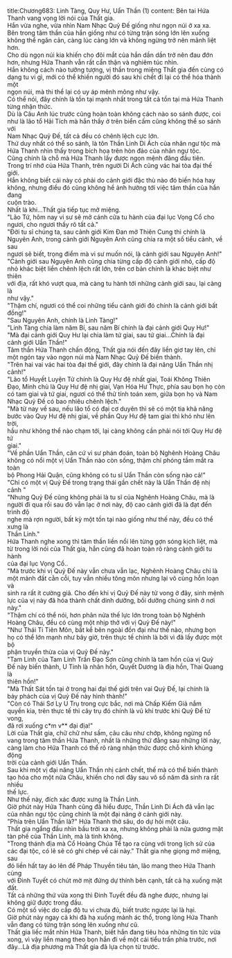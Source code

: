 title:Chương683: Linh Tàng, Quy Hư, Uẩn Thần (1)
content:
Bên tai Hứa Thanh vang vọng lời nói của Thất gia.<br>Hắn vừa nghe, vừa nhìn Nam Nhạc Quỷ Đế giống như ngọn núi ở xa xa.<br>Bên trong tâm thần của hắn giống như có từng trận sóng lớn lên xuống<br>không thể ngăn cản, càng lúc càng lớn và không ngừng trở nên mãnh liệt hơn.<br>Cho dù ngọn núi kia khiến cho đôi mắt của hắn dần dần trở nên đau đớn<br>hơn, nhưng Hứa Thanh vẫn rất cẩn thận và nghiêm túc nhìn.<br>Hắn không cách nào tưởng tượng, vị thần trong miệng Thất gia đến cùng có<br>dạng tu vi gì, mới có thể khiến người đó sau khi chết đi lại có thể hóa thành một<br>ngọn núi, mà thi thể lại có uy áp mênh mông như vậy.<br>Có thể nói, đây chính là tồn tại mạnh nhất trong tất cả tồn tại mà Hứa Thanh<br>từng nhận thức.<br>Dù là Câu Anh lúc trước cũng hoàn toàn không cách nào so sánh được, coi<br>như là lão tổ Hải Tích mà hắn thấy ở trên biển cấm cũng không thể so sánh với<br>Nam Nhạc Quỷ Đế, tất cả đều có chênh lệch cực lớn.<br>Thứ duy nhất có thể so sánh, là tôn Thần Linh Di Ách của nhân ngư tộc mà<br>Hứa Thanh nhìn thấy trong bích họa trên hòn đảo của nhân ngư tộc.<br>Cũng chính là chỗ mà Hứa Thanh lấy được ngọn mệnh đăng đầu tiên.<br>Trong trí nhớ của Hứa Thanh, trên người Di Ách cũng vác hai tòa đại thế<br>giới.<br>Hắn không biết cái này có phải do cảnh giới đặc thù nào đó biến hóa hay<br>không, nhưng điều đó cũng không hề ảnh hưởng tới việc tâm thần của hắn đang<br>cuộn trào.<br>Nhất là khi…Thất gia tiếp tục mở miệng.<br>"Lão Tứ, hôm nay vi sư sẽ mở cánh cửa tu hành của đại lục Vọng Cổ cho<br>ngươi, cho ngươi thấy rõ tất cả."<br>"Đời tu sĩ chúng ta, sau cảnh giới Kim Đan mở Thiên Cung thì chính là<br>Nguyên Anh, trong cảnh giới Nguyên Anh cũng chia ra một số tiểu cảnh, về sau<br>ngươi sẽ biết, trọng điểm mà vi sư muốn nói, là cảnh giới sau Nguyên Anh!"<br>"Cảnh giới sau Nguyên Anh cũng chia từng cấp độ cảnh giới nhỏ, cấp độ<br>nhỏ khác biệt liền chênh lệch rất lớn, trên cơ bản chính là khác biệt như thiên<br>với địa, rất khó vượt qua, mà càng tu hành tới những cảnh giới sau, lại càng là<br>như vậy."<br>"Thậm chí, ngươi có thể coi những tiểu cảnh giới đó chính là cảnh giới bất<br>đồng!"<br>"Sau Nguyên Anh, chính là Linh Tàng!"<br>"Linh Tàng chia làm năm Bí, sau năm Bí chính là đại cảnh giới Quy Hư!"<br>"Mà đại cảnh giới Quy Hư lại chia làm tứ giai, sau tứ giai…Chính là đại<br>cảnh giới Uẩn Thần!"<br>Tâm thần Hứa Thanh chấn động, Thất gia nói đến đây liền giơ tay lên, chỉ<br>một ngón tay vào ngọn núi mà Nam Nhạc Quỷ Đế biến thành.<br>"Trên hai vai vác hai tòa đại thế giới, đây chính là đại năng Uẩn Thần nhị<br>cảnh!"<br>"Lão tổ Huyết Luyện Tử chính là Quy Hư đệ nhất giai, Toái Không Thiên<br>Đạo, Minh chủ là Quy Hư đệ nhị giai, Vạn Hóa Hư Thực, phía sau bọn họ còn<br>có tam giai và tứ giai, ngươi có thể thử tính toán xem, giữa bọn họ và Nam<br>Nhạc Quỷ Đế có bao nhiêu chênh lệch."<br>"Mà từ nay về sau, nếu lão tổ có đại cơ duyên thì sẽ có một tia khả năng<br>bước vào Quy Hư đệ nhị giai, về phần Quy Hư đệ tam giai thì khó như lên trời,<br>hầu như không thể nào chạm tới, lại càng không cần phải nói tới Quy Hư đệ tứ<br>giai."<br>"Về phần Uẩn Thần, căn cứ vi sư phán đoán, toàn bộ Nghênh Hoàng Châu<br>không có nổi một vị Uẩn Thần nào còn sống, thậm chí phóng tầm mắt ra toàn<br>bộ Phong Hải Quận, cũng không có tu sĩ Uẩn Thần còn sống nào cả!"<br>"Chỉ có một vị Quỷ Đế trong trạng thái gần chết này là Uẩn Thần đệ nhị<br>cảnh "<br>"Nhưng Quỷ Đế cũng không phải là tu sĩ của Nghênh Hoàng Châu, mà là<br>người đi qua rồi sau đó vẫn lạc ở nơi này, độ cao cảnh giới đã là đạt đến trình độ<br>nghe mà rợn người, bất kỳ một tồn tại nào giống như thế này, đều có thể xưng là<br>Thần Linh."<br>Hứa Thanh nghe xong thì tâm thần liền nổi lên từng gợn sóng kịch liệt, mà<br>từ trong lời nói của Thất gia, hắn cũng đã hoàn toàn rõ ràng cảnh giới tu hành<br>của đại lục Vọng Cổ..<br>"Mà trước khi vị Quỷ Đế này vẫn chưa vẫn lạc, Nghênh Hoàng Châu chỉ là<br>một mảnh đất cằn cỗi, tuy vẫn nhiều tông môn nhưng lại vô cùng hỗn loạn và<br>sinh ra rất ít cường giả. Cho đến khi vị Quỷ Đế này tử vong ở đây, sinh mệnh<br>lực của vị này đã hóa thành chất dinh dưỡng, bồi dưỡng chúng sinh ở nơi này."<br>"Thậm chí có thể nói, hơn phân nửa thế lực lớn trong toàn bộ Nghênh<br>Hoàng Châu, đều có cùng một nhịp thở với vị Quỷ Đế này!"<br>"Như Thái Ti Tiên Môn, bất kể bên ngoài đồn đại như thế nào, nhưng bọn<br>họ có thể lớn mạnh như bây giờ, trên thực tế chính là bởi vì đã lấy được một bộ<br>phận truyền thừa của vị Quỷ Đế này."<br>"Tam Linh của Tam Linh Trấn Đạo Sơn cũng chính là tam hồn của vị Quỷ<br>Đế này biến thành, U Tinh là nhân hồn, Quyết Dương là địa hồn, Thai Quang là<br>thiên hồn!"<br>"Mà Thất Sát tồn tại ở trong hai đại thế giới trên vai Quỷ Đế, lại chính là<br>bảy phách của vị Quỷ Đế này hình thành!"<br>"Còn có Thái Sơ Ly U Trụ trong cực bắc, nơi mà Chấp Kiếm Giả nắm<br>quyền kia, trên thực tế thì cây trụ đó chính là vũ khí trước khi Quỷ Đế tử vong,<br>đã rơi xuống c*m v** đại địa!"<br>Lời của Thất gia, chữ chữ như sấm, câu câu như chớp, không ngừng nổ<br>vang trong tâm thần Hứa Thanh, nhất là những thứ đằng sau những lời này,<br>càng làm cho Hứa Thanh có thể rõ ràng nhận thức được chỗ kinh khủng động<br>trời của cảnh giới Uẩn Thần.<br>Sau khi một vị đại năng Uẩn Thần nhị cảnh chết, thế mà có thể biến thành<br>tạo hóa cho một nửa Châu, khiến cho nơi đây sau vô số năm đã sinh ra rất nhiều<br>thế lực.<br>Như thế này, đích xác được xưng là Thần Linh.<br>Giờ phút này Hứa Thanh cũng đã hiểu được, Thần Linh Di Ách đã vẫn lạc<br>của nhân ngư tộc cũng chính là một đại năng ở cảnh giới này.<br>"Phía trên Uẩn Thần là?" Hứa Thanh thở sâu, do dự hỏi một câu.<br>Thất gia ngẩng đầu nhìn bầu trời xa xa, nhưng không phải là nửa gương mặt<br>tàn phế của Thần Linh, mà là tinh không.<br>"Trong thánh địa mà Cổ Hoàng Chúa Tể tạo ra cùng với trong lịch sử của<br>các đại tộc, có lẽ sẽ có ghi chép về cái này." Thất gia nhẹ giọng mở miệng, sau<br>đó liền hất tay áo lên để Pháp Thuyền tiêu tán, lão mang theo Hứa Thanh cùng<br>với Đinh Tuyết có chút mờ mịt đứng dự thính bên cạnh, tất cả hạ xuống mặt đất.<br>Tất cả những thứ vừa xong thì Đinh Tuyết đều đã nghe được, nhưng lại<br>không giữ được trong đầu.<br>Có một số việc do cấp độ tu vi chưa đủ, biết trước ngược lại là hại.<br>Giờ phút này ngay cả khi đã hạ xuống mảnh ác thổ, trong lòng Hứa Thanh<br>vẫn đang có từng trận sóng lên xuống như cũ.<br>Thất gia liếc mắt nhìn Hứa Thanh, biết hắn đang tiêu hóa những tin tức vừa<br>xong, vì vậy liền mang theo bọn hắn đi về một cái tiểu trấn phía trước, nơi<br>đây…Là địa phương mà Thất gia đã lựa chọn từ trước.